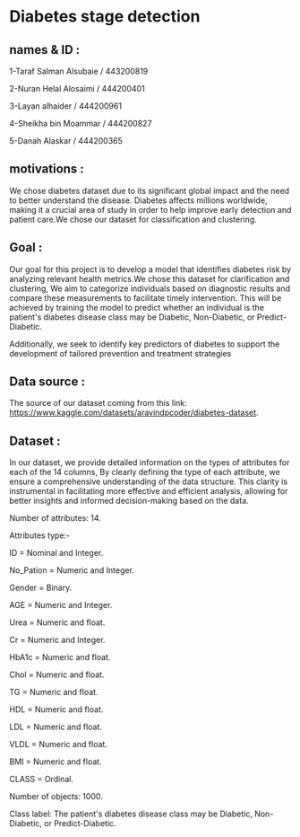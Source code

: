 # Diabetes stage detection

## names & ID : 

1-Taraf Salman Alsubaie / 443200819

2-Nuran Helal Alosaimi / 444200401

3-Layan alhaider / 444200961

4-Sheikha bin Moammar / 444200827

5-Danah Alaskar / 444200365 

## motivations :
We chose diabetes dataset due to its significant global impact and the need to better understand the disease. Diabetes affects millions worldwide, making it a crucial area of study in order to help improve early detection and patient care.We chose our dataset for classification and clustering.

## Goal :
Our goal for this project is to develop a model that identifies diabetes risk by analyzing relevant health metrics.We chose this dataset for clarification and clustering, We aim to categorize individuals based on diagnostic results and compare these measurements to facilitate timely intervention. This will be achieved by training the model to predict whether an individual is the patient's diabetes disease class may be Diabetic, Non-Diabetic, or Predict-Diabetic.

Additionally, we seek to identify key predictors of diabetes to support the development of tailored prevention and treatment strategies

## Data source :
The source of our dataset coming from this link: https://www.kaggle.com/datasets/aravindpcoder/diabetes-dataset.

## Dataset :
In our dataset, we provide detailed information on the types of attributes for each of the 14 columns, By clearly defining the type of each attribute, we ensure a comprehensive understanding of the data structure. This clarity is instrumental in facilitating more effective and efficient analysis, allowing for better insights and informed decision-making based on the data.

Number of attributes: 14.

Attributes type:- 

ID = Nominal and Integer.

No_Pation = Numeric and Integer.

Gender =  Binary.

AGE =  Numeric and Integer.

Urea =  Numeric and float.

Cr = Numeric and Integer.

HbA1c = Numeric and float.

Chol =  Numeric and float.

TG = Numeric and float.

HDL = Numeric and float.

LDL =  Numeric and float.

VLDL = Numeric and float.

BMI = Numeric and float.

CLASS = Ordinal.

Number of objects: 1000.

Class label: The patient's diabetes disease class may be Diabetic, Non-Diabetic, or Predict-Diabetic.

